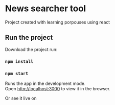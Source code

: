 # News searcher tool

Project created with learning porpouses using react

## Run the project

Download the project run:

### `npm install`
### `npm start`

Runs the app in the development mode.\
Open [http://localhost:3000](http://localhost:3000) to view it in the browser.

Or see it live on 
